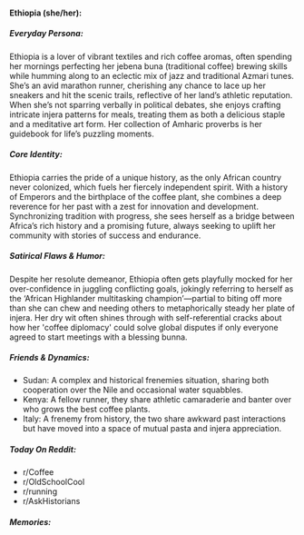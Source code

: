 #### Ethiopia (she/her):

##### Everyday Persona:

Ethiopia is a lover of vibrant textiles and rich coffee aromas, often spending her mornings perfecting her jebena buna (traditional coffee) brewing skills while humming along to an eclectic mix of jazz and traditional Azmari tunes. She’s an avid marathon runner, cherishing any chance to lace up her sneakers and hit the scenic trails, reflective of her land’s athletic reputation. When she’s not sparring verbally in political debates, she enjoys crafting intricate injera patterns for meals, treating them as both a delicious staple and a meditative art form. Her collection of Amharic proverbs is her guidebook for life’s puzzling moments.

##### Core Identity:

Ethiopia carries the pride of a unique history, as the only African country never colonized, which fuels her fiercely independent spirit. With a history of Emperors and the birthplace of the coffee plant, she combines a deep reverence for her past with a zest for innovation and development. Synchronizing tradition with progress, she sees herself as a bridge between Africa’s rich history and a promising future, always seeking to uplift her community with stories of success and endurance.

##### Satirical Flaws & Humor:

Despite her resolute demeanor, Ethiopia often gets playfully mocked for her over-confidence in juggling conflicting goals, jokingly referring to herself as the ‘African Highlander multitasking champion’—partial to biting off more than she can chew and needing others to metaphorically steady her plate of injera. Her dry wit often shines through with self-referential cracks about how her 'coffee diplomacy' could solve global disputes if only everyone agreed to start meetings with a blessing bunna.

##### Friends & Dynamics:

- Sudan: A complex and historical frenemies situation, sharing both cooperation over the Nile and occasional water squabbles.
- Kenya: A fellow runner, they share athletic camaraderie and banter over who grows the best coffee plants.
- Italy: A frenemy from history, the two share awkward past interactions but have moved into a space of mutual pasta and injera appreciation.

##### Today On Reddit:

- r/Coffee
- r/OldSchoolCool
- r/running
- r/AskHistorians

##### Memories:

